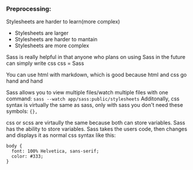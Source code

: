 ### Preprocessing:
Stylesheets are harder to learn(more complex)
- Stylesheets are larger
- Stylesheets are harder to mantain
- Stylesheets are more complex
 
Sass is really helpful in that anyone who plans on using Sass in the future can simply write css
css = Sass

You can use html with markdown, which is good because html and css go hand and hand

Sass allows you to view multiple files/watch multiple files with one command:    ```sass --watch app/sass:public/stylesheets```
Additonally, css syntax is virtually the same as sass, only with sass you don't need these symbols: ```{},```

css or scss are virtaully the same because both can store variables. Sass has the ability to store variables. Sass takes the users code, then
changes and displays it as normal css syntax like this:

```
body {
  font: 100% Helvetica, sans-serif;
  color: #333;
}
```